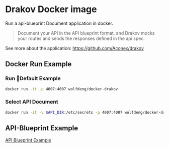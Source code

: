 # Drakov Docker image

Run a  api-blueprint Document application in docker.

> Document your API in the API blueprint format, and Drakov mocks your routes and sends the responses defined in the api spec.

See more about the application: https://github.com/Aconex/drakov

## Docker Run Example


### Run Default Example

```bash
docker run -it -p 4007:4007 wolfdeng/docker-drakov
```

### Select API Document

```bash
docker run -it -v $API_DIR:/etc/secrets -p 4007:4007 wolfdeng/docker-drakov
```

## API-Blueprint Example

[API Blueprint Example](example/api.md)

